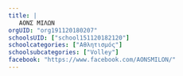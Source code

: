 ```yaml
---
title: |
   ΑΟΝΣ ΜΙΛΩΝ
orgUID: "org191120180207"
schoolsUID: ["school151120182120"]
schoolcategories: ["Αθλητισμός"]
schoolsubcategories: ["Volley"]
facebook: "https://www.facebook.com/AONSMILON/"
---
```


